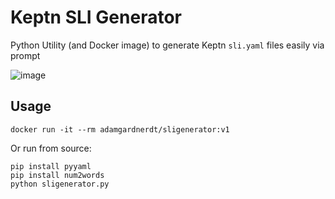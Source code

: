 # Keptn SLI Generator
Python Utility (and Docker image) to generate Keptn `sli.yaml` files easily via prompt

![image](https://user-images.githubusercontent.com/13639658/139191985-21395418-216d-482d-aad7-6a384c8cead1.png)

## Usage
```
docker run -it --rm adamgardnerdt/sligenerator:v1
```
Or run from source:

```
pip install pyyaml
pip install num2words
python sligenerator.py
```
